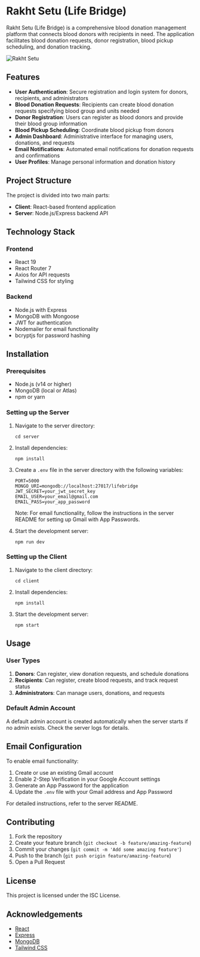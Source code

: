 # Rakht Setu (Life Bridge)

Rakht Setu (Life Bridge) is a comprehensive blood donation management platform that connects blood donors with recipients in need. The application facilitates blood donation requests, donor registration, blood pickup scheduling, and donation tracking.

![Rakht Setu](client/public/favicon.ico)

## Features

- **User Authentication**: Secure registration and login system for donors, recipients, and administrators
- **Blood Donation Requests**: Recipients can create blood donation requests specifying blood group and units needed
- **Donor Registration**: Users can register as blood donors and provide their blood group information
- **Blood Pickup Scheduling**: Coordinate blood pickup from donors
- **Admin Dashboard**: Administrative interface for managing users, donations, and requests
- **Email Notifications**: Automated email notifications for donation requests and confirmations
- **User Profiles**: Manage personal information and donation history

## Project Structure

The project is divided into two main parts:

- **Client**: React-based frontend application
- **Server**: Node.js/Express backend API

## Technology Stack

### Frontend
- React 19
- React Router 7
- Axios for API requests
- Tailwind CSS for styling

### Backend
- Node.js with Express
- MongoDB with Mongoose
- JWT for authentication
- Nodemailer for email functionality
- bcryptjs for password hashing

## Installation

### Prerequisites
- Node.js (v14 or higher)
- MongoDB (local or Atlas)
- npm or yarn

### Setting up the Server

1. Navigate to the server directory:
   ```
   cd server
   ```

2. Install dependencies:
   ```
   npm install
   ```

3. Create a `.env` file in the server directory with the following variables:
   ```
   PORT=5000
   MONGO_URI=mongodb://localhost:27017/lifebridge
   JWT_SECRET=your_jwt_secret_key
   EMAIL_USER=your_email@gmail.com
   EMAIL_PASS=your_app_password
   ```

   Note: For email functionality, follow the instructions in the server README for setting up Gmail with App Passwords.

4. Start the development server:
   ```
   npm run dev
   ```

### Setting up the Client

1. Navigate to the client directory:
   ```
   cd client
   ```

2. Install dependencies:
   ```
   npm install
   ```

3. Start the development server:
   ```
   npm start
   ```

## Usage

### User Types

1. **Donors**: Can register, view donation requests, and schedule donations
2. **Recipients**: Can register, create blood requests, and track request status
3. **Administrators**: Can manage users, donations, and requests

### Default Admin Account

A default admin account is created automatically when the server starts if no admin exists. Check the server logs for details.

## Email Configuration

To enable email functionality:

1. Create or use an existing Gmail account
2. Enable 2-Step Verification in your Google Account settings
3. Generate an App Password for the application
4. Update the `.env` file with your Gmail address and App Password

For detailed instructions, refer to the server README.

## Contributing

1. Fork the repository
2. Create your feature branch (`git checkout -b feature/amazing-feature`)
3. Commit your changes (`git commit -m 'Add some amazing feature'`)
4. Push to the branch (`git push origin feature/amazing-feature`)
5. Open a Pull Request

## License

This project is licensed under the ISC License.

## Acknowledgements

- [React](https://reactjs.org/)
- [Express](https://expressjs.com/)
- [MongoDB](https://www.mongodb.com/)
- [Tailwind CSS](https://tailwindcss.com/)